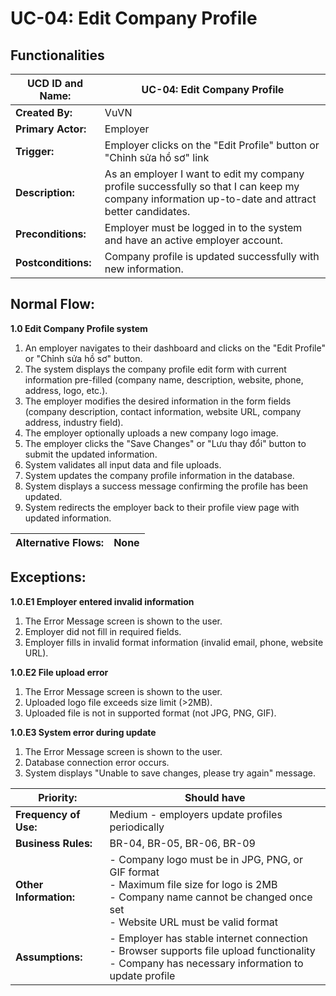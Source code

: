 # UC-04: Edit Company Profile
## Functionalities

| **UCD ID and Name:** | **UC-04: Edit Company Profile** |
|----------------------|----------------------------------|
| **Created By:** | VuVN | **Date Created:** | 30/Sep/2024 |
| **Primary Actor:** | Employer | **Secondary Actors:** | System |
| **Trigger:** | Employer clicks on the "Edit Profile" button or "Chỉnh sửa hồ sơ" link |
| **Description:** | As an employer I want to edit my company profile successfully so that I can keep my company information up-to-date and attract better candidates. |
| **Preconditions:** | Employer must be logged in to the system and have an active employer account. |
| **Postconditions:** | Company profile is updated successfully with new information. |

## **Normal Flow:**

**1.0 Edit Company Profile system**
1. An employer navigates to their dashboard and clicks on the "Edit Profile" or "Chỉnh sửa hồ sơ" button.
2. The system displays the company profile edit form with current information pre-filled (company name, description, website, phone, address, logo, etc.).
3. The employer modifies the desired information in the form fields (company description, contact information, website URL, company address, industry field).
4. The employer optionally uploads a new company logo image.
5. The employer clicks the "Save Changes" or "Lưu thay đổi" button to submit the updated information.
6. System validates all input data and file uploads.
7. System updates the company profile information in the database.
8. System displays a success message confirming the profile has been updated.
9. System redirects the employer back to their profile view page with updated information.

| **Alternative Flows:** | None |
|------------------------|------|

## **Exceptions:**

**1.0.E1 Employer entered invalid information**
1. The Error Message screen is shown to the user.
2. Employer did not fill in required fields.
3. Employer fills in invalid format information (invalid email, phone, website URL).

**1.0.E2 File upload error**
1. The Error Message screen is shown to the user.
2. Uploaded logo file exceeds size limit (>2MB).
3. Uploaded file is not in supported format (not JPG, PNG, GIF).

**1.0.E3 System error during update**
1. The Error Message screen is shown to the user.
2. Database connection error occurs.
3. System displays "Unable to save changes, please try again" message.

| **Priority:** | Should have |
|---------------|-------------|
| **Frequency of Use:** | Medium - employers update profiles periodically |
| **Business Rules:** | BR-04, BR-05, BR-06, BR-09 |
| **Other Information:** | - Company logo must be in JPG, PNG, or GIF format<br>- Maximum file size for logo is 2MB<br>- Company name cannot be changed once set<br>- Website URL must be valid format |
| **Assumptions:** | - Employer has stable internet connection<br>- Browser supports file upload functionality<br>- Company has necessary information to update profile | 
